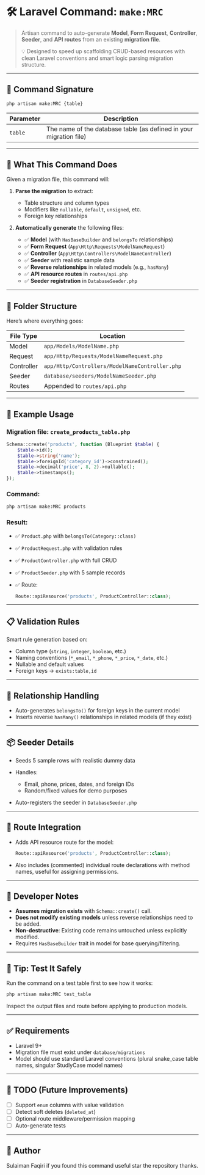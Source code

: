 # 🛠️ Laravel Command: `make:MRC`

> Artisan command to auto-generate **Model**, **Form Request**, **Controller**, **Seeder**, and **API routes** from an existing **migration file**.
>
> 💡 Designed to speed up scaffolding CRUD-based resources with clean Laravel conventions and smart logic parsing migration structure.

---

## 📌 Command Signature

```bash
php artisan make:MRC {table}
```

| Parameter | Description                                                        |
| --------- | ------------------------------------------------------------------ |
| `table`   | The name of the database table (as defined in your migration file) |

---

## 🚀 What This Command Does

Given a migration file, this command will:

1. **Parse the migration** to extract:

   * Table structure and column types
   * Modifiers like `nullable`, `default`, `unsigned`, etc.
   * Foreign key relationships

2. **Automatically generate** the following files:

   * ✅ **Model** (with `HasBaseBuilder` and `belongsTo` relationships)
   * ✅ **Form Request** (`App\Http\Requests\ModelNameRequest`)
   * ✅ **Controller** (`App\Http\Controllers\ModelNameController`)
   * ✅ **Seeder** with realistic sample data
   * ✅ **Reverse relationships** in related models (e.g., `hasMany`)
   * ✅ **API resource routes** in `routes/api.php`
   * ✅ **Seeder registration** in `DatabaseSeeder.php`

---

## 🧱 Folder Structure

Here’s where everything goes:

| File Type  | Location                                       |
| ---------- | ---------------------------------------------- |
| Model      | `app/Models/ModelName.php`                     |
| Request    | `app/Http/Requests/ModelNameRequest.php`       |
| Controller | `app/Http/Controllers/ModelNameController.php` |
| Seeder     | `database/seeders/ModelNameSeeder.php`         |
| Routes     | Appended to `routes/api.php`                   |

---

## 📂 Example Usage

### Migration file: `create_products_table.php`

```php
Schema::create('products', function (Blueprint $table) {
    $table->id();
    $table->string('name');
    $table->foreignId('category_id')->constrained();
    $table->decimal('price', 8, 2)->nullable();
    $table->timestamps();
});
```

### Command:

```bash
php artisan make:MRC products
```

### Result:

* ✅ `Product.php` with `belongsTo(Category::class)`
* ✅ `ProductRequest.php` with validation rules
* ✅ `ProductController.php` with full CRUD
* ✅ `ProductSeeder.php` with 5 sample records
* ✅ Route:

  ```php
  Route::apiResource('products', ProductController::class);
  ```

---

## 📋 Validation Rules

Smart rule generation based on:

* Column type (`string`, `integer`, `boolean`, etc.)
* Naming conventions (`*_email`, `*_phone`, `*_price`, `*_date`, etc.)
* Nullable and default values
* Foreign keys → `exists:table,id`

---

## 🔗 Relationship Handling

* Auto-generates `belongsTo()` for foreign keys in the current model
* Inserts reverse `hasMany()` relationships in related models (if they exist)

---

## 📦 Seeder Details

* Seeds 5 sample rows with realistic dummy data
* Handles:

  * Email, phone, prices, dates, and foreign IDs
  * Random/fixed values for demo purposes
* Auto-registers the seeder in `DatabaseSeeder.php`

---

## 🔄 Route Integration

* Adds API resource route for the model:

  ```php
  Route::apiResource('products', ProductController::class);
  ```
* Also includes (commented) individual route declarations with method names, useful for assigning permissions.

---

## 🧠 Developer Notes

* **Assumes migration exists** with `Schema::create()` call.
* **Does not modify existing models** unless reverse relationships need to be added.
* **Non-destructive**: Existing code remains untouched unless explicitly modified.
* Requires `HasBaseBuilder` trait in model for base querying/filtering.

---

## 🧪 Tip: Test It Safely

Run the command on a test table first to see how it works:

```bash
php artisan make:MRC test_table
```

Inspect the output files and route before applying to production models.

---

## ✅ Requirements

* Laravel 9+
* Migration file must exist under `database/migrations`
* Model should use standard Laravel conventions (plural snake\_case table names, singular StudlyCase model names)

---

## 📁 TODO (Future Improvements)

* [ ] Support `enum` columns with value validation
* [ ] Detect soft deletes (`deleted_at`)
* [ ] Optional route middleware/permission mapping
* [ ] Auto-generate tests

---

## 👤 Author

Sulaiman Faqiri
if you found this command useful star the repository thanks.
